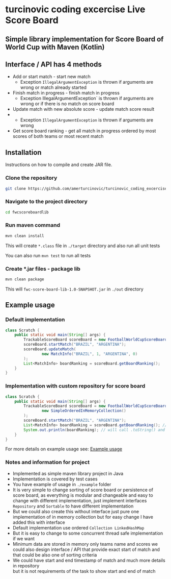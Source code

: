 # turcinovic coding excercise Live Score Board

## Simple library implementation for Score Board of World Cup with Maven (Kotlin)

## Interface / API has 4 methods

- Add or start match - start new match
    - Exception `IllegalArgumentException` is thrown if arguments are wrong or match already started
- Finish match in progress - finish match in progress
    - Exception IllegalArgumentException` is thrown if arguments are wrong or if there is no match on score board
- Update match with new absolute score - update match score result
-   - Exception `IllegalArgumentException` is thrown if arguments are wrong
- Get score board ranking - get all match in progress ordered by most scores of both teams or most recent match

## Installation

Instructions on how to compile and create JAR file.

### Clone the repository
```bash
git clone https://github.com/amerturcinovic/turcinovic_coding_excercise_v_1_11.git
```

### Navigate to the project directory
```bash
cd fwcscoreboardlib
```
### Run maven command
```bash
mvn clean install
```
This will create `*.class` file in `./target` directory and also run all unit tests

You can also run `mvn test` to run all tests

### Create *.jar files - package lib
```bash
mvn clean package
```
This will `fwc-score-board-lib-1.0-SNAPSHOT.jar` in `./out` directory


## Example usage
### Default implementation
```java
class Scratch {
    public static void main(String[] args) {
        TrackableScoreBoard scoreBoard = new FootballWorldCupScoreBoard();
        scoreBoard.startMatch("BRAZIL", "ARGENTINA");
        scoreBoard.updateMatch(
                new MatchInfo("BRAZIL", 1, "ARGENTINA", 0)
        );
        List<MatchInfo> boardRanking = scoreBoard.getBoardRanking();
    }
}
```
### Implementation with custom repository for score board
```java
class Scratch {
    public static void main(String[] args) {
        TrackableScoreBoard scoreBoard = new FootballWorldCupScoreBoard(
                new SimpleOrderedInMemoryCollection()
        );
        scoreBoard.startMatch("BRAZIL", "ARGENTINA");
        List<MatchInfo> boardRanking = scoreBoard.getBoardRanking(); // to get list of matches
        System.out.println(boardRanking); // will call .toString() and return as: 1. BRAZIL 0 - ARGENTINA 0 
    }
}
```

For more details on example usage see: [Example usage](fwcscoreboardlib/src/main/java/org/nsoft/exercise/scoreboard/example/App.java)

### Notes and information for project
- Implemented as simple maven library project in Java
- Implementation is covered by test cases
- You have example of usage in `./example` folder
- It is very simple to change sorting of score board or persistence of score board,
  as everything is modular and changeable and easy to change with different implementation,
  just implement interfaces `Repository` and `Sortable` to have different implementation
- But we could also create this without interface just pure one implementation of in memory collection
  but for easy change I  have added this with interface
- Default implementation use ordered `Collection LinkedHashMap`
- But it is easy to change to some concurrent thread safe implementation if we want
- Minimum data are stored in memory only teams name and scores
  we could also design interface / API that provide exact start of match
  and that could be also one of sorting criteria
- We could have start and end timestamp of match and much more details in repository\
  but it is not requirements of the task to show start and end of match
